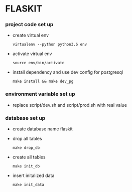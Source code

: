 # FLASKIT
### project code set up

- create virtual env

	`virtualenv --python python3.6 env`
	
- activate virtual env

	`source env/bin/activate`
	
- install dependency and use dev config for postgresql

	`make install && make dev_pg`
		
### environment variable set up

- replace script/dev.sh and script/prod.sh with real value

### database set up

- create database name flaskit

- drop all tables

	`make drop_db`
		
- create all tables

	`make init_db`
	
- insert initalized data

	`make init_data`



	